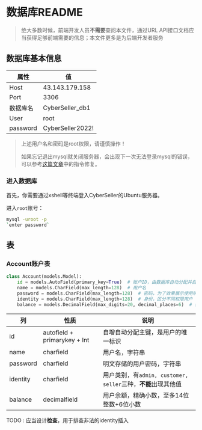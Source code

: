 # 数据库README

> 绝大多数时候，前端开发人员**不需要**查阅本文件，通过URL API接口文档应当获得足够前端需要的信息；本文件更多是为后端开发者服务

## 数据库基本信息

| 属性     | 值               |
| -------- | ---------------- |
| Host     | 43.143.179.158   |
| Port     | 3306             |
| 数据库名 | CyberSeller_db1  |
| User     | root             |
| password | CyberSeller2022! |

> 上述用户名和密码是root权限，请谨慎操作！
>
> 如果忘记退出mysql就关闭服务器，会出现下一次无法登录mysql的错误，可以参考[这篇文章](https://blog.csdn.net/weixin_41004763/article/details/100139802)中的指令修复。

### 进入数据库

首先，你需要通过xshell等终端登入CyberSeller的Ubuntu服务器。

进入`root`账号：

```bash
mysql -uroot -p
`enter password`
```

## 表

### Account账户表

```python
class Account(models.Model):
	id = models.AutoField(primary_key=True)  # 账户ID，由数据库自动分配并自增
	name = models.CharField(max_length=128)  # 用户名
	password = models.CharField(max_length=128)  # 密码，为了效果展示使用明文存储
	identity = models.CharField(max_length=128)  # 身份，区分不同权限用户
	balance = models.DecimalField(max_digits=20, decimal_places=6)  # 余额，精确到小数点后6位
```

| 列       | 性质                         | 说明                                                         |
| -------- | ---------------------------- | ------------------------------------------------------------ |
| id       | autofield + primarykey + Int | 自增自动分配主键，是用户的唯一标识                           |
| name     | charfield                    | 用户名，字符串                                               |
| password | charfield                    | 明文存储的用户密码，字符串                                   |
| identity | charfield                    | 用户类别，有`admin, customer, seller`三种，**不能**出现其他值 |
| balance  | decimalfield                 | 用户余额，精确小数，至多14位整数+6位小数                     |

TODO : 应当设计**检查**，用于排查非法的identity插入

